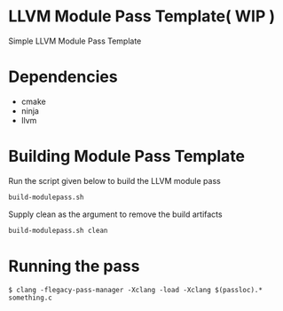 # LLVM Module Pass Template( WIP )

Simple LLVM Module Pass Template  

# Dependencies

- cmake
- ninja
- llvm

# Building Module Pass Template

Run the script given below to build the LLVM module pass

```bash
build-modulepass.sh
```

Supply clean as the argument to remove the build artifacts


```bash
build-modulepass.sh clean
```
# Running the pass
    $ clang -flegacy-pass-manager -Xclang -load -Xclang $(passloc).* something.c
